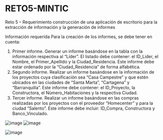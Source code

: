 # RETO5-MINTIC

Reto 5 – Requerimiento construcción de una aplicación de escritorio para la extracción 
de información y la generación de informes

Información requerida
Para la creación de los informes, se debe tener en cuenta:
1. Primer informe. 
Generar un informe basándose en la tabla con la información respectiva al “Líder”. El 
listado debe contener: el ID_Lider, el Nombre, el Primer_Apellido y la Ciudad_Residencia. 
Este informe debe estar ordenado por la “Ciudad_Residencia” de forma alfabética.
2. Segundo informe.
Realizar un informe basándose en la información de los proyectos cuya clasificación sea 
“Casa Campestre” y que estén ubicados en las ciudades de “Santa Marta”, “Cartagena” y
“Barranquilla”. Este informe debe contener: el ID_Proyecto, la Constructora, el 
Nùmero_Habitaciones y la respectiva Ciudad.
3. Tercer informe.
Realizar un informe basándose en las compras realizadas por los proyectos con el proveedor
“Homecenter” y para la ciudad “Salento”. Este informe debe incluir: ID_Compra, 
Constructora y Banco_Vinculado.

![image](https://user-images.githubusercontent.com/79481049/184799430-003a426c-a7a4-4ecd-b776-56717ba7706f.png)
![image](https://user-images.githubusercontent.com/79481049/184799465-2479195c-5997-4181-ae38-2d2bcc02168a.png)

![image](https://user-images.githubusercontent.com/79481049/184799571-8a154173-e0e2-423e-a084-aad3da7c400b.png)
